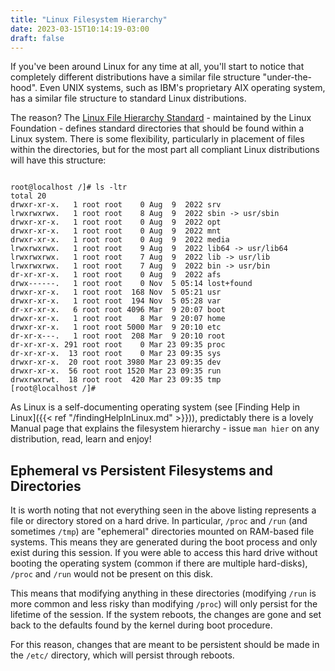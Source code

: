 ```yaml
---
title: "Linux Filesystem Hierarchy"
date: 2023-03-15T10:14:19-03:00
draft: false 
---
```


If you've been around Linux for any time at all, you'll start to notice that completely different distributions have a similar file structure "under-the-hood".  Even UNIX systems, such as IBM's proprietary AIX operating system, has a similar file structure to standard Linux distributions.  

The reason?  The [Linux File Hierarchy Standard](https://refspecs.linuxfoundation.org/FHS_3.0/fhs/index.html) - maintained by the Linux Foundation - defines standard directories that should be found within a Linux system.  There is some flexibility, particularly in placement of files within the directories, but for the most part all compliant Linux distributions will have this structure:

``` shell

root@localhost /]# ls -ltr
total 20
drwxr-xr-x.   1 root root    0 Aug  9  2022 srv
lrwxrwxrwx.   1 root root    8 Aug  9  2022 sbin -> usr/sbin
drwxr-xr-x.   1 root root    0 Aug  9  2022 opt
drwxr-xr-x.   1 root root    0 Aug  9  2022 mnt
drwxr-xr-x.   1 root root    0 Aug  9  2022 media
lrwxrwxrwx.   1 root root    9 Aug  9  2022 lib64 -> usr/lib64
lrwxrwxrwx.   1 root root    7 Aug  9  2022 lib -> usr/lib
lrwxrwxrwx.   1 root root    7 Aug  9  2022 bin -> usr/bin
dr-xr-xr-x.   1 root root    0 Aug  9  2022 afs
drwx------.   1 root root    0 Nov  5 05:14 lost+found
drwxr-xr-x.   1 root root  168 Nov  5 05:21 usr
drwxr-xr-x.   1 root root  194 Nov  5 05:28 var
dr-xr-xr-x.   6 root root 4096 Mar  9 20:07 boot
drwxr-xr-x.   1 root root    8 Mar  9 20:07 home
drwxr-xr-x.   1 root root 5000 Mar  9 20:10 etc
dr-xr-x---.   1 root root  208 Mar  9 20:10 root
dr-xr-xr-x. 291 root root    0 Mar 23 09:35 proc
dr-xr-xr-x.  13 root root    0 Mar 23 09:35 sys
drwxr-xr-x.  20 root root 3980 Mar 23 09:35 dev
drwxr-xr-x.  56 root root 1520 Mar 23 09:35 run
drwxrwxrwt.  18 root root  420 Mar 23 09:35 tmp
[root@localhost /]# 

```

As Linux is a self-documenting operating system (see [Finding Help in Linux]({{< ref "/findingHelpInLinux.md" >}})), predictably there is a lovely Manual page that explains the filesystem hierarchy - issue `man hier` on any distribution, read, learn and enjoy!

## Ephemeral vs Persistent Filesystems and Directories

It is worth noting that not everything seen in the above listing represents a file or directory stored on a hard drive.  In particular, `/proc` and `/run` (and sometimes `/tmp`) are "ephemeral" directories mounted on RAM-based file systems.  This means they are generated during the boot process and only exist during this session.  If you were able to access this hard drive without booting the operating system (common if there are multiple hard-disks), `/proc` and `/run` would not be present on this disk.

This means that modifying anything in these directories (modifying `/run` is more common and less risky than modifying `/proc`) will only persist for the lifetime of the session.  If the system reboots, the changes are gone and set back to the defaults found by the kernel during boot procedure.

For this reason, changes that are meant to be persistent should be made in the `/etc/` directory, which will persist through reboots.
